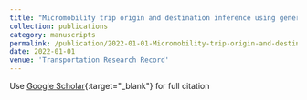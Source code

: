 ```yaml
---
title: "Micromobility trip origin and destination inference using general bikeshare feed specification data"
collection: publications
category: manuscripts
permalink: /publication/2022-01-01-Micromobility-trip-origin-and-destination-inference-using-general-bikeshare-feed-specification-data
date: 2022-01-01
venue: 'Transportation Research Record'
---
```

Use [Google Scholar](https://scholar.google.com/scholar?q=Micromobility+trip+origin+and+destination+inference+using+general+bikeshare+feed+specification+data){:target="_blank"} for full citation